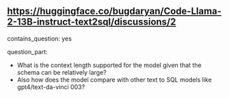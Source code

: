 ## https://huggingface.co/bugdaryan/Code-Llama-2-13B-instruct-text2sql/discussions/2

contains_question: yes

question_part: 
- What is the context length supported for the model given that the schema can be relatively large?
- Also how does the model compare with other text to SQL models like gpt4/text-da-vinci 003?